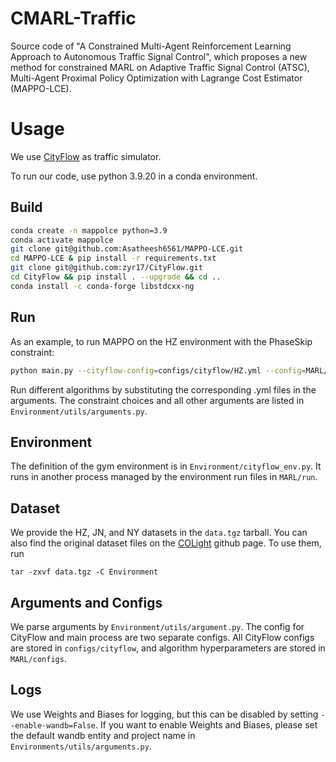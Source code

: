 # CMARL-Traffic

Source code of "A Constrained Multi-Agent Reinforcement Learning Approach to Autonomous Traffic Signal Control", which proposes a new method for constrained MARL on Adaptive Traffic Signal Control (ATSC), Multi-Agent Proximal Policy Optimization with Lagrange Cost Estimator (MAPPO-LCE).

# Usage
We use [CityFlow](https://github.com/zyr17/CityFlow) as traffic simulator.

To run our code, use python 3.9.20 in a conda environment.

## Build
``` bash
conda create -n mappolce python=3.9
conda activate mappolce
git clone git@github.com:Asatheesh6561/MAPPO-LCE.git
cd MAPPO-LCE & pip install -r requirements.txt
git clone git@github.com:zyr17/CityFlow.git
cd CityFlow && pip install . --upgrade && cd ..
conda install -c conda-forge libstdcxx-ng
```

## Run

As an example, to run MAPPO on the HZ environment with the PhaseSkip constraint:
```bash
python main.py --cityflow-config=configs/cityflow/HZ.yml --config=MARL/configs/algs/mappo.yaml --constraint=PhaseSkip
```

Run different algorithms by substituting the corresponding .yml files in the arguments. The constraint choices and all other arguments are listed in `Environment/utils/arguments.py`.

## Environment

The definition of the gym environment is in `Environment/cityflow_env.py`. It runs in another 
process managed by the environment run files in `MARL/run`.

## Dataset

We provide the HZ, JN, and NY datasets in the `data.tgz` tarball. You can also find the original dataset files on the [COLight](https://github.com/wingsweihua/colight) github page. To use them, run
```
tar -zxvf data.tgz -C Environment
```

## Arguments and Configs

We parse arguments by `Environment/utils/argument.py`. The config for CityFlow and main
process are two separate configs. All CityFlow configs are stored in 
`configs/cityflow`, and algorithm hyperparameters are stored in `MARL/configs`.

## Logs

We use Weights and Biases for logging, but this can be disabled by setting `--enable-wandb=False`.
If you want to enable Weights and Biases, please set the default wandb entity and project name in `Environments/utils/arguments.py`.
